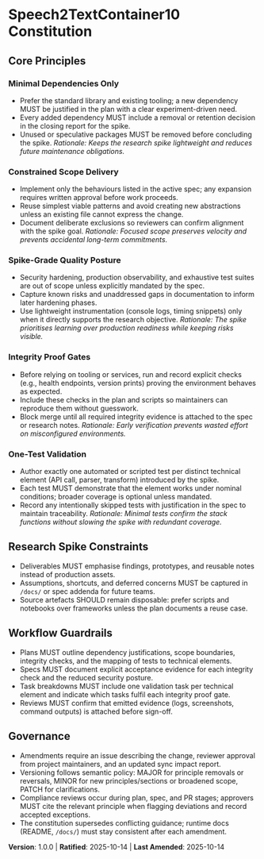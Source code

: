 <!--
Sync Impact Report
Version change: 0.0.0 -> 1.0.0
Modified principles:
- Minimal Dependencies Only (new)
- Constrained Scope Delivery (new)
- Spike-Grade Quality Posture (new)
- Integrity Proof Gates (new)
- One-Test Validation (new)
Added sections:
- Research Spike Constraints
- Workflow Guardrails
Removed sections: None
Templates requiring updates:
- .specify/templates/plan-template.md ✅
- .specify/templates/spec-template.md ✅
- .specify/templates/tasks-template.md ✅
- .specify/templates/agent-file-template.md ✅ (no changes needed)
- .specify/templates/checklist-template.md ✅ (no changes needed)
Follow-up TODOs: None
-->

# Speech2TextContainer10 Constitution
<!-- Project governance for the Speech2TextContainer10 research spike -->

## Core Principles

### Minimal Dependencies Only
- Prefer the standard library and existing tooling; a new dependency MUST be justified in the plan with a clear experiment-driven need.
- Every added dependency MUST include a removal or retention decision in the closing report for the spike.
- Unused or speculative packages MUST be removed before concluding the spike.
*Rationale: Keeps the research spike lightweight and reduces future maintenance obligations.*

### Constrained Scope Delivery
- Implement only the behaviours listed in the active spec; any expansion requires written approval before work proceeds.
- Reuse simplest viable patterns and avoid creating new abstractions unless an existing file cannot express the change.
- Document deliberate exclusions so reviewers can confirm alignment with the spike goal.
*Rationale: Focused scope preserves velocity and prevents accidental long-term commitments.*

### Spike-Grade Quality Posture
- Security hardening, production observability, and exhaustive test suites are out of scope unless explicitly mandated by the spec.
- Capture known risks and unaddressed gaps in documentation to inform later hardening phases.
- Use lightweight instrumentation (console logs, timing snippets) only when it directly supports the research objective.
*Rationale: The spike prioritises learning over production readiness while keeping risks visible.*

### Integrity Proof Gates
- Before relying on tooling or services, run and record explicit checks (e.g., health endpoints, version prints) proving the environment behaves as expected.
- Include these checks in the plan and scripts so maintainers can reproduce them without guesswork.
- Block merge until all required integrity evidence is attached to the spec or research notes.
*Rationale: Early verification prevents wasted effort on misconfigured environments.*

### One-Test Validation
- Author exactly one automated or scripted test per distinct technical element (API call, parser, transform) introduced by the spike.
- Each test MUST demonstrate that the element works under nominal conditions; broader coverage is optional unless mandated.
- Record any intentionally skipped tests with justification in the spec to maintain traceability.
*Rationale: Minimal tests confirm the stack functions without slowing the spike with redundant coverage.*

## Research Spike Constraints
- Deliverables MUST emphasise findings, prototypes, and reusable notes instead of production assets.
- Assumptions, shortcuts, and deferred concerns MUST be captured in `/docs/` or spec addenda for future teams.
- Source artefacts SHOULD remain disposable: prefer scripts and notebooks over frameworks unless the plan documents a reuse case.

## Workflow Guardrails
- Plans MUST outline dependency justifications, scope boundaries, integrity checks, and the mapping of tests to technical elements.
- Specs MUST document explicit acceptance evidence for each integrity check and the reduced security posture.
- Task breakdowns MUST include one validation task per technical element and indicate which tasks fulfil each integrity proof gate.
- Reviews MUST confirm that emitted evidence (logs, screenshots, command outputs) is attached before sign-off.

## Governance
- Amendments require an issue describing the change, reviewer approval from project maintainers, and an updated sync impact report.
- Versioning follows semantic policy: MAJOR for principle removals or reversals, MINOR for new principles/sections or broadened scope, PATCH for clarifications.
- Compliance reviews occur during plan, spec, and PR stages; approvers MUST cite the relevant principle when flagging deviations and record accepted exceptions.
- The constitution supersedes conflicting guidance; runtime docs (README, `/docs/`) must stay consistent after each amendment.

**Version**: 1.0.0 | **Ratified**: 2025-10-14 | **Last Amended**: 2025-10-14